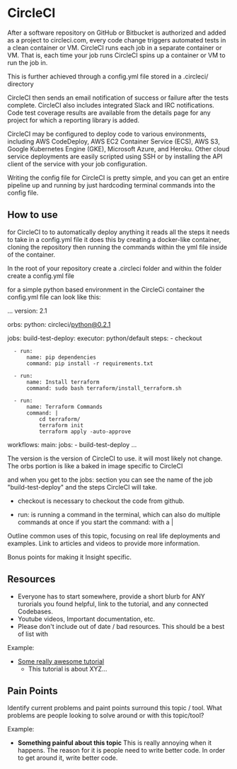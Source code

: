 # CircleCI
After a software repository on GitHub or Bitbucket is authorized and added as a project to circleci.com, every code change triggers automated tests in a clean container or VM. CircleCI runs each job in a separate container or VM. That is, each time your job runs CircleCI spins up a container or VM to run the job in.

This is further achieved through a config.yml file stored in a .circleci/ directory

CircleCI then sends an email notification of success or failure after the tests complete. CircleCI also includes integrated Slack and IRC notifications. Code test coverage results are available from the details page for any project for which a reporting library is added.

CircleCI may be configured to deploy code to various environments, including AWS CodeDeploy, AWS EC2 Container Service (ECS), AWS S3, Google Kubernetes Engine (GKE), Microsoft Azure, and Heroku. Other cloud service deployments are easily scripted using SSH or by installing the API client of the service with your job configuration.

Writing the config file for CircleCI is pretty simple, and you can get an entire pipeline up and running by just hardcoding terminal commands into the config file. 


## How to use 

for CircleCI to to automatically deploy anything it reads all the steps it needs to take in a config.yml file
it does this by creating a docker-like container, cloning the repository then running the commands within the yml file inside of the container.

In the root of your repository create a .circleci folder and within the folder create a config.yml file

for a simple python based environment in the CircleCi container the config.yml file can look like this:

...
version: 2.1

orbs:
  python: circleci/python@0.2.1

jobs:
  build-test-deploy:
    executor: python/default
    steps:
      - checkout

      - run:
          name: pip dependencies
          command: pip install -r requirements.txt

      - run:
          name: Install terraform
          command: sudo bash terraform/install_terraform.sh

      - run:
          name: Terraform Commands
          command: |
              cd terraform/
              terraform init
              terraform apply -auto-approve
workflows:
  main:
    jobs:
      - build-test-deploy
...


The version is the version of CircleCI to use. it will most likely not change.
The orbs portion is like a baked in image specific to CircleCI

and when you get to the jobs: section you can see the name of the job "build-test-deploy" and the steps CircleCI will take.
- checkout is necessary to checkout the code from github.

- run: is running a command in the terminal, which can also do multiple commands at once if you start the command: with a |


Outline common uses of this topic, focusing on real life deployments and examples. Link to articles and videos to provide more information.

Bonus points for making it Insight specific.


## Resources 
- Everyone has to start somewhere, provide a short blurb for ANY turorials you found helpful, link to the tutorial, and any connected Codebases. 
- Youtube videos, Important documentation, etc.
- Please don't include out of date / bad resources.  This should be a best of list with

Example:
- [Some really awesome tutorial](https://towardsdatascience.com/getting-started-with-apache-airflow-df1aa77d7b1b)
    - This tutorial is about XYZ...


## Pain Points 
Identify current problems and paint points surround this topic / tool. What problems are people looking to solve around or with this topic/tool?

Example:
- **Something painful about this topic**
This is really annoying when it happens.  The reason for it is people need to write better code.  In order to get around it, write better code.